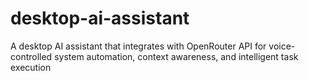 # desktop-ai-assistant
A desktop AI assistant that integrates with OpenRouter API for voice-controlled system automation, context awareness, and intelligent task execution
